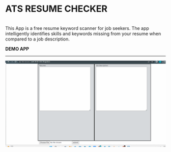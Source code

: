 # **ATS RESUME CHECKER**
<BR>
This App is a free resume keyword scanner for job seekers. The app intelligently identifies skills and keywords missing from your resume when compared to a job description.

<br>

**DEMO APP**
<hr>

![](docs/Animation.gif)